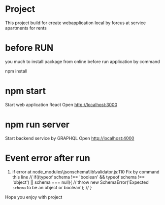 # Project

This project build for create webapplication local by
forcus at service apartments for rents

# before RUN

you much to install package from online before run application by command

npm install

# npm start

Start web application React  Open [http://localhost:3000](http://localhost:3000)

# npm run server

Start backend service by GRAPHQL
Open [http://localhost:4000](http://localhost:4000)

# Event error after run

1) if error at node_modules\jsonschema\lib\validator.js:110
   Fix by  command  this line
   // if((typeof schema !== 'boolean' && typeof schema !== 'object') || schema === null){
   //   throw new SchemaError('Expected `schema` to be an object or boolean');
   // }

Hope you enjoy with project
